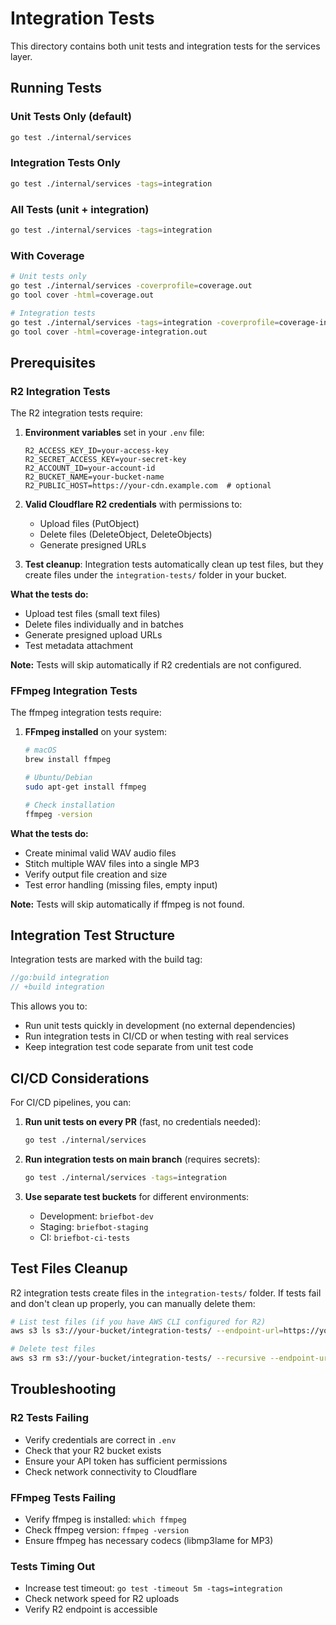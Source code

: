 # Integration Tests

This directory contains both unit tests and integration tests for the services layer.

## Running Tests

### Unit Tests Only (default)
```bash
go test ./internal/services
```

### Integration Tests Only
```bash
go test ./internal/services -tags=integration
```

### All Tests (unit + integration)
```bash
go test ./internal/services -tags=integration
```

### With Coverage
```bash
# Unit tests only
go test ./internal/services -coverprofile=coverage.out
go tool cover -html=coverage.out

# Integration tests
go test ./internal/services -tags=integration -coverprofile=coverage-integration.out
go tool cover -html=coverage-integration.out
```

## Prerequisites

### R2 Integration Tests
The R2 integration tests require:

1. **Environment variables** set in your `.env` file:
   ```
   R2_ACCESS_KEY_ID=your-access-key
   R2_SECRET_ACCESS_KEY=your-secret-key
   R2_ACCOUNT_ID=your-account-id
   R2_BUCKET_NAME=your-bucket-name
   R2_PUBLIC_HOST=https://your-cdn.example.com  # optional
   ```

2. **Valid Cloudflare R2 credentials** with permissions to:
   - Upload files (PutObject)
   - Delete files (DeleteObject, DeleteObjects)
   - Generate presigned URLs

3. **Test cleanup**: Integration tests automatically clean up test files, but they create files under the `integration-tests/` folder in your bucket.

**What the tests do:**
- Upload test files (small text files)
- Delete files individually and in batches
- Generate presigned upload URLs
- Test metadata attachment

**Note:** Tests will skip automatically if R2 credentials are not configured.

### FFmpeg Integration Tests
The ffmpeg integration tests require:

1. **FFmpeg installed** on your system:
   ```bash
   # macOS
   brew install ffmpeg

   # Ubuntu/Debian
   sudo apt-get install ffmpeg

   # Check installation
   ffmpeg -version
   ```

**What the tests do:**
- Create minimal valid WAV audio files
- Stitch multiple WAV files into a single MP3
- Verify output file creation and size
- Test error handling (missing files, empty input)

**Note:** Tests will skip automatically if ffmpeg is not found.

## Integration Test Structure

Integration tests are marked with the build tag:
```go
//go:build integration
// +build integration
```

This allows you to:
- Run unit tests quickly in development (no external dependencies)
- Run integration tests in CI/CD or when testing with real services
- Keep integration test code separate from unit test code

## CI/CD Considerations

For CI/CD pipelines, you can:

1. **Run unit tests on every PR** (fast, no credentials needed):
   ```bash
   go test ./internal/services
   ```

2. **Run integration tests on main branch** (requires secrets):
   ```bash
   go test ./internal/services -tags=integration
   ```

3. **Use separate test buckets** for different environments:
   - Development: `briefbot-dev`
   - Staging: `briefbot-staging`
   - CI: `briefbot-ci-tests`

## Test Files Cleanup

R2 integration tests create files in the `integration-tests/` folder. If tests fail and don't clean up properly, you can manually delete them:

```bash
# List test files (if you have AWS CLI configured for R2)
aws s3 ls s3://your-bucket/integration-tests/ --endpoint-url=https://your-account-id.r2.cloudflarestorage.com

# Delete test files
aws s3 rm s3://your-bucket/integration-tests/ --recursive --endpoint-url=https://your-account-id.r2.cloudflarestorage.com
```

## Troubleshooting

### R2 Tests Failing
- Verify credentials are correct in `.env`
- Check that your R2 bucket exists
- Ensure your API token has sufficient permissions
- Check network connectivity to Cloudflare

### FFmpeg Tests Failing
- Verify ffmpeg is installed: `which ffmpeg`
- Check ffmpeg version: `ffmpeg -version`
- Ensure ffmpeg has necessary codecs (libmp3lame for MP3)

### Tests Timing Out
- Increase test timeout: `go test -timeout 5m -tags=integration`
- Check network speed for R2 uploads
- Verify R2 endpoint is accessible
